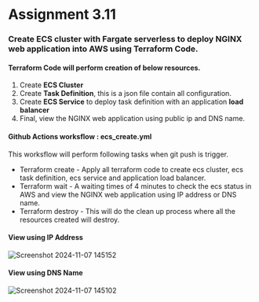 
# Assignment 3.11 
### Create ECS cluster with Fargate serverless to deploy NGINX web application into AWS using Terraform Code.

#### Terraform Code will perform creation of below resources.
1. Create **ECS Cluster**
2. Create **Task Definition**, this is a json file contain all configuration.
3. Create **ECS Service** to deploy task definition with an application **load balancer** 
4. Final, view the NGINX web application using public ip and DNS name.

#### Github Actions worksflow : ecs_create.yml
This worksflow will perform following tasks when git push is trigger.
- Terraform create - Apply all terraform code to create ecs cluster, ecs task definition, ecs service and application load balancer. 
- Terraform wait - A waiting times of 4 minutes to check the ecs status in AWS and view the NGINX web application using IP address or DNS name.
- Terraform destroy - This will do the clean up process where all the resources created will destroy.

#### View using IP Address
![Screenshot 2024-11-07 145152](https://github.com/user-attachments/assets/913c62c4-16e5-47e8-aa5e-90cf270f98fa)

#### View using DNS Name
![Screenshot 2024-11-07 145102](https://github.com/user-attachments/assets/bb39eb9e-0e4c-4761-96b8-9ae08abfef56)


